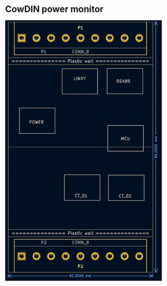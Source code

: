 CowDIN power monitor
====================

![PCB routing in progress](hardware/doc/kicad-routing-preview.png)

